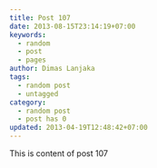 ```yaml
---
title: Post 107
date: 2013-08-15T23:14:19+07:00
keywords:
  - random
  - post
  - pages
author: Dimas Lanjaka
tags:
  - random post
  - untagged
category:
  - random post
  - post has 0
updated: 2013-04-19T12:48:42+07:00
---
```

This is content of post 107